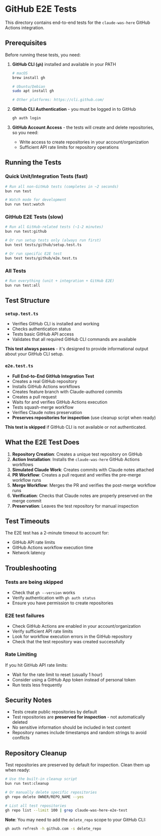 # GitHub E2E Tests

This directory contains end-to-end tests for the `claude-was-here` GitHub Actions integration.

## Prerequisites

Before running these tests, you need:

1. **GitHub CLI (`gh`)** installed and available in your PATH
   ```bash
   # macOS
   brew install gh
   
   # Ubuntu/Debian  
   sudo apt install gh
   
   # Other platforms: https://cli.github.com/
   ```

2. **GitHub CLI Authentication** - you must be logged in to GitHub
   ```bash
   gh auth login
   ```

3. **GitHub Account Access** - the tests will create and delete repositories, so you need:
   - Write access to create repositories in your account/organization
   - Sufficient API rate limits for repository operations

## Running the Tests

### Quick Unit/Integration Tests (fast)
```bash
# Run all non-GitHub tests (completes in ~2 seconds)
bun run test

# Watch mode for development
bun run test:watch
```

### GitHub E2E Tests (slow) 
```bash
# Run all GitHub-related tests (~1-2 minutes)
bun run test:github

# Or run setup tests only (always run first)
bun test tests/github/setup.test.ts

# Or run specific E2E test
bun test tests/github/e2e.test.ts
```

### All Tests
```bash
# Run everything (unit + integration + GitHub E2E)
bun run test:all
```

## Test Structure

### `setup.test.ts`
- Verifies GitHub CLI is installed and working
- Checks authentication status  
- Tests basic GitHub API access
- Validates that all required GitHub CLI commands are available

**This test always passes** - it's designed to provide informational output about your GitHub CLI setup.

### `e2e.test.ts` 
- **Full End-to-End GitHub Integration Test**
- Creates a real GitHub repository
- Installs GitHub Actions workflows
- Creates feature branch with Claude-authored commits
- Creates a pull request
- Waits for and verifies GitHub Actions execution
- Tests squash-merge workflow
- Verifies Claude notes preservation
- **Preserves repositories for inspection** (use cleanup script when ready)

**This test is skipped** if GitHub CLI is not available or not authenticated.

## What the E2E Test Does

1. **Repository Creation**: Creates a unique test repository on GitHub
2. **Action Installation**: Installs the `claude-was-here` GitHub Actions workflows  
3. **Simulated Claude Work**: Creates commits with Claude notes attached
4. **PR Workflow**: Creates a pull request and verifies the pre-merge workflow runs
5. **Merge Workflow**: Merges the PR and verifies the post-merge workflow runs
6. **Verification**: Checks that Claude notes are properly preserved on the merge commit
7. **Preservation**: Leaves the test repository for manual inspection

## Test Timeouts

The E2E test has a 2-minute timeout to account for:
- GitHub API rate limits
- GitHub Actions workflow execution time
- Network latency

## Troubleshooting

### Tests are being skipped
- Check that `gh --version` works
- Verify authentication with `gh auth status`  
- Ensure you have permission to create repositories

### E2E test failures
- Check GitHub Actions are enabled in your account/organization
- Verify sufficient API rate limits
- Look for workflow execution errors in the GitHub repository
- Check that the test repository was created successfully

### Rate Limiting
If you hit GitHub API rate limits:
- Wait for the rate limit to reset (usually 1 hour)
- Consider using a GitHub App token instead of personal token
- Run tests less frequently

## Security Notes

- Tests create public repositories by default
- Test repositories are **preserved for inspection** - not automatically deleted
- No sensitive information should be included in test content
- Repository names include timestamps and random strings to avoid conflicts

## Repository Cleanup

Test repositories are preserved by default for inspection. Clean them up when ready:

```bash
# Use the built-in cleanup script
bun run test:cleanup

# Or manually delete specific repositories
gh repo delete OWNER/REPO_NAME --yes

# List all test repositories
gh repo list --limit 100 | grep claude-was-here-e2e-test
```

**Note**: You may need to add the `delete_repo` scope to your GitHub CLI:
```bash
gh auth refresh -h github.com -s delete_repo
```